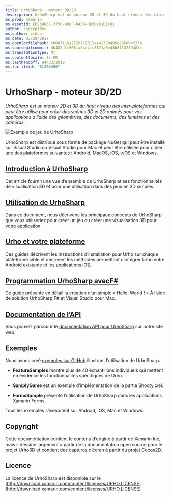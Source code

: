 ```yaml
---
title: UrhoSharp - moteur 3D/2D
description: UrhoSharp est un moteur 2D et 3D du haut niveau des inter-plateformes qui peut être utilisé pour créer des scènes 3D et 2D animés pour vos applications à l’aide des géométries, des documents, des lumières et des caméras.
ms.prod: xamarin
ms.assetid: E6C5B86C-3756-49DF-843B-0B3D981E1C01
author: conceptdev
ms.author: crdun
ms.date: 03/29/2017
ms.openlocfilehash: c008711a12729779312ae41388495e2058b4f27b
ms.sourcegitcommit: 4b402d1c508fa84e4fc3171a6e43b811323948fc
ms.translationtype: MT
ms.contentlocale: fr-FR
ms.lasthandoff: 04/23/2019
ms.locfileid: "61288496"
---
```

# <a name="urhosharp---3d2d-engine"></a>UrhoSharp - moteur 3D/2D

_UrhoSharp est un moteur 2D et 3D du haut niveau des inter-plateformes qui peut être utilisé pour créer des scènes 3D et 2D animés pour vos applications à l’aide des géométries, des documents, des lumières et des caméras._

![Exemple de jeu de UrhoSharp](images/video.gif)

UrhoSharp est distribué sous forme de package NuGet qui peut être installé sur Visual Studio ou Visual Studio pour Mac et peut être utilisée pour cibler une des plateformes suivantes : Android, MacOS, iOS, tvOS et Windows.

## <a name="an-introduction-to-urhosharpgraphics-gamesurhosharpintroductionmd"></a>[Introduction à UrhoSharp](~/graphics-games/urhosharp/introduction.md)

Cet article fournit une vue d’ensemble de UrhoSharp et ses fonctionnalités de visualisation 3D et pour une utilisation dans des jeux en 3D simples.

## <a name="using-urhosharpgraphics-gamesurhosharpusingmd"></a>[Utilisation de UrhoSharp](~/graphics-games/urhosharp/using.md)

Dans ce document, nous décrivons les principaux concepts de UrhoSharp que vous utiliseriez pour créer un jeu ou créer une visualisation 3D pour votre application.

## <a name="urho-and-your-platformgraphics-gamesurhosharpplatformindexmd"></a>[Urho et votre plateforme](~/graphics-games/urhosharp/platform/index.md)

Ces guides décrivent les instructions d’installation pour Urho sur chaque plateforme cible et décrivent les méthodes permettant d’intégrer Urho votre Android existante et les applications iOS.

## <a name="programming-urhosharp-with-fgraphics-gamesurhosharpfsharpmd"></a>[Programmation UrhoSharp avecF#](~/graphics-games/urhosharp/fsharp.md)

Ce guide présente en détail la création d’un simple « Hello, World ! » À l’aide de solution UrhoSharp F# et Visual Studio pour Mac.

## <a name="api-documentationhttpsdeveloperxamarincomapirooturho"></a>[Documentation de l’API](https://developer.xamarin.com/api/root/Urho/)

Vous pouvez parcourir le [documentation API pour UrhoSharp](https://developer.xamarin.com/api/root/Urho/) sur notre site web.

## <a name="samples"></a>Exemples

Nous avons créé [exemples sur GitHub](https://github.com/xamarin/urho-samples) illustrant l’utilisation de UrhoSharp.

- **FeatureSamples** montre plus de 40 échantillons individuels qui mettent en évidence les fonctionnalités spécifiques de Urho.

- **SamplyGame** est un exemple d’implémentation de la partie Shooty ciel.

- **FormsSample** présente l’utilisation de UrhoSharp dans les applications Xamarin.Forms.

Tous les exemples s’exécutent sur Android, iOS, Mac et Windows.

## <a name="copyright"></a>Copyright

Cette documentation contient le contenu d’origine à partir de Xamarin Inc, mais il dessine largement à partir de la documentation open source pour le projet Urho3D et contient des captures d’écran à partir du projet Cocos2D.

## <a name="license"></a>Licence

La licence de UrhoSharp est disponible sur le [http://download.xamarin.com/content/licenses/URHO.LICENSE](http://download.xamarin.com/content/licenses/URHO.LICENSE)

